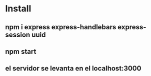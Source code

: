 # Install 
## npm i express express-handlebars express-session uuid
## npm start
## el servidor se levanta en el localhost:3000

